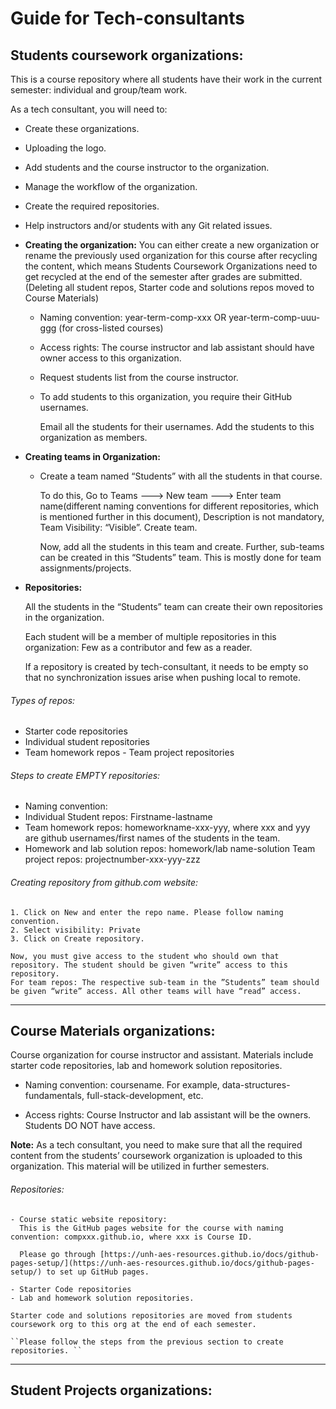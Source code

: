 # Guide for Tech-consultants

## Students coursework organizations:
This is a course repository where all students have their work in the current semester: individual and group/team work.

  As a tech consultant, you will need to:
  - Create these organizations.
  - Uploading the logo.
  - Add students and the course instructor to the organization.
  - Manage the workflow of the organization.
  - Create the required repositories.
  - Help instructors and/or students with any Git related issues.

- **Creating the organization:**
    You can either create a new organization or rename the previously used organization for this course after recycling the content, which means Students Coursework Organizations need to get recycled at the end of the semester after grades are submitted. (Deleting all student repos, Starter code and solutions repos moved to Course Materials)

  - Naming convention:  year-term-comp-xxx OR year-term-comp-uuu-ggg (for cross-listed courses)

  - Access rights: The course instructor and lab assistant should have owner access to this organization.

  - Request students list from the course instructor.

  - To add students to this organization, you require their GitHub usernames.

    Email all the students for their usernames.
    Add the students to this organization as members.

- **Creating teams in Organization:**
  - Create a team named “Students” with all the students in that course.

    To do this,
	  Go to Teams ---> New team ---> Enter team name(different naming conventions for different repositories, which is mentioned further in this document), Description is not mandatory, Team Visibility: “Visible”. Create team.

    Now, add all the students in this team and create.
	  Further, sub-teams can be created in this “Students” team. This is mostly done for team assignments/projects.


- **Repositories:**

  All the students in the “Students” team can create their own repositories in the organization.

  Each student will be a member of multiple repositories in this organization: Few as a contributor and few as a reader.

  If a repository is created by tech-consultant, it needs to be empty so that no synchronization issues arise when pushing local to remote.

###### Types of repos:
  - Starter code repositories
  - Individual student repositories
  - Team homework repos  - Team project repositories


###### Steps to create EMPTY repositories:
  - Naming convention:
  - Individual Student repos: Firstname-lastname
  - Team homework repos: homeworkname-xxx-yyy, where xxx and yyy are github usernames/first names of the students in the team.
  - Homework and lab solution repos: homework/lab name-solution
      Team project repos: projectnumber-xxx-yyy-zzz


###### Creating repository from github.com website:

    1. Click on New and enter the repo name. Please follow naming convention.
    2. Select visibility: Private
    3. Click on Create repository.

    Now, you must give access to the student who should own that repository. The student should be given “write” access to this repository.
    For team repos: The respective sub-team in the ”Students” team should be given “write” access. All other teams will have “read” access.

-------------------
## Course Materials organizations:
  Course organization for course instructor and assistant. Materials include starter code repositories, lab and homework solution repositories.

  - Naming convention: coursename. For example, data-structures-fundamentals, full-stack-development, etc.

  - Access rights: Course Instructor and lab assistant will be the owners. Students DO NOT have access.

  **Note:** As a tech consultant, you need to make sure that all the required content from the students’ coursework organization is uploaded to this organization. This material will be utilized in further semesters.


###### Repositories:
    - Course static website repository:
      This is the GitHub pages website for the course with naming convention: compxxx.github.io, where xxx is Course ID.

      Please go through [https://unh-aes-resources.github.io/docs/github-pages-setup/](https://unh-aes-resources.github.io/docs/github-pages-setup/) to set up GitHub pages.

    - Starter Code repositories
    - Lab and homework solution repositories.

    Starter code and solutions repositories are moved from students coursework org to this org at the end of each semester.

    ``Please follow the steps from the previous section to create repositories. ``
---------
## Student Projects organizations:
